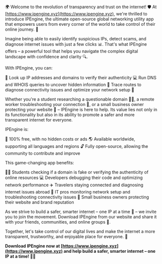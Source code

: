 🌍 Welcome to the revolution of transparency and trust on the internet! 🛡️ At [https://www.ipengine.xyz](https://www.ipengine.xyz), we're thrilled to introduce IPEngine, the ultimate open-source global networking utility app that empowers users from every corner of the world to take control of their online journey. 💪

Imagine being able to easily identify suspicious IPs, detect scams, and diagnose internet issues with just a few clicks 📊. That's what IPEngine offers – a powerful tool that helps you navigate the complex digital landscape with confidence and clarity 🔍.

With IPEngine, you can:

🔹 Look up IP addresses and domains to verify their authenticity
💻 Run DNS and WHOIS queries to uncover hidden information
🚗 Trace routes to diagnose connectivity issues and optimize your network setup 📡

Whether you're a student researching a questionable domain 👨‍🎓, a remote worker troubleshooting your connection 💼, or a small business owner protecting your website 🏢 – IPEngine is here to help. Its value lies not only in its functionality but also in its ability to promote a safer and more transparent internet for everyone.

IPEngine is:

💯 100% free, with no hidden costs or ads
🌎 Available worldwide, supporting all languages and regions
🔓 Fully open-source, allowing the community to contribute and improve

This game-changing app benefits:

👨‍🎓 Students checking if a domain is fake or verifying the authenticity of online resources
💻 Developers debugging their code and optimizing network performance
✈️ Travelers staying connected and diagnosing internet issues abroad
💼 IT pros monitoring network setup and troubleshooting connectivity issues
🏢 Small business owners protecting their website and brand reputation

As we strive to build a safer, smarter internet – one IP at a time 🚀 – we invite you to join the movement. Download IPEngine from our website and share it with your friends, communities, and online groups 💬.

Together, let's take control of our digital lives and make the internet a more transparent, trustworthy, and enjoyable place for everyone. 🌟

**Download IPEngine now at [https://www.ipengine.xyz](https://www.ipengine.xyz) and help build a safer, smarter internet – one IP at a time! 🚀💥**